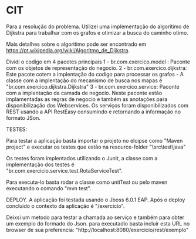# CIT

Para a resolução do problema. Utilizei uma implementação do algoritimo de  Dijkstra para trabalhar com os grafos e otimizar a busca do caminho otimo.

Mais detalhes sobre o algoritimo pode ser encontrado em https://pt.wikipedia.org/wiki/Algoritmo_de_Dijkstra.

Dividi o codigo em 4 pacotes principais
  1 - br.com.exercico.model : Paconte com os objetos de representação do negocio.
  2 - br.com.exercico.dijkstra: Este pacote cotem a implentação do codigo para processar os grafos
    - A classe com a implentação do mecanismo de busca nos mapas é "br.com.exercico.dijkstra.Dijkstra"
  3 - br.com.exercico.service: Paconte com a implentação da camada de negocio. Neste paconte estão implamentadas as regras de         negocio e também as anotações para disponibilização dos Webservices. Os serviços foram disponibilizados com REST usando a API RestEasy consumindo e retornando a informação no formato JSon.
  
TESTES: 

Para testar a aplicação basta importar o projeto no elcipse como "Maven project" e executar os testes que estão na resource-folder "\src\test\java"  

Os testes foram implentados utilizando o Junit, a classe com a implementação dos testes é "br.com.exercicio.service.test.RotaServiceTest". 

Para executa-lo basta rodar a classe como unitTest ou pelo maven executando o comando "mvn test".


DEPLOY.
A aplicação foi testada usando o Jboss 6.0.1 EAP. Após o deploy concluido o contexto da aplicação é "/exercicio".

Deixsi um metodo para testar a chamada ao serviço e também para obter um exemplo do formado do Json. para executadlo basta incluir esta URL no browser de sua preferencia:  "http://localhost:8080/exercicio/rest/exemplo"




